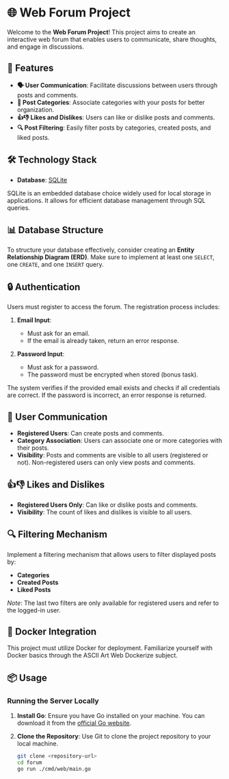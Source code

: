 # 🌐 Web Forum Project

Welcome to the **Web Forum Project**! This project aims to create an interactive web forum that enables users to communicate, share thoughts, and engage in discussions.

## 🚀 Features

- **🗣️ User Communication**: Facilitate discussions between users through posts and comments.
- **📂 Post Categories**: Associate categories with your posts for better organization.
- **👍👎 Likes and Dislikes**: Users can like or dislike posts and comments.
- **🔍 Post Filtering**: Easily filter posts by categories, created posts, and liked posts.

## 🛠️ Technology Stack

- **Database**: [SQLite](https://www.sqlite.org/docs.html)

SQLite is an embedded database choice widely used for local storage in applications. It allows for efficient database management through SQL queries.

## 📊 Database Structure

To structure your database effectively, consider creating an **Entity Relationship Diagram (ERD)**. Make sure to implement at least one `SELECT`, one `CREATE`, and one `INSERT` query.

## 🔒 Authentication

Users must register to access the forum. The registration process includes:

1. **Email Input**: 
   - Must ask for an email.
   - If the email is already taken, return an error response.
   
2. **Password Input**: 
   - Must ask for a password.
   - The password must be encrypted when stored (bonus task).

The system verifies if the provided email exists and checks if all credentials are correct. If the password is incorrect, an error response is returned.

## 💬 User Communication

- **Registered Users**: Can create posts and comments.
- **Category Association**: Users can associate one or more categories with their posts.
- **Visibility**: Posts and comments are visible to all users (registered or not). Non-registered users can only view posts and comments.

## 👍👎 Likes and Dislikes

- **Registered Users Only**: Can like or dislike posts and comments.
- **Visibility**: The count of likes and dislikes is visible to all users.

## 🔍 Filtering Mechanism

Implement a filtering mechanism that allows users to filter displayed posts by:

- **Categories**
- **Created Posts**
- **Liked Posts**

*Note*: The last two filters are only available for registered users and refer to the logged-in user.

## 🐳 Docker Integration

This project must utilize Docker for deployment. Familiarize yourself with Docker basics through the ASCII Art Web Dockerize subject.

## 📦 Usage

### Running the Server Locally

1. **Install Go**: Ensure you have Go installed on your machine. You can download it from the [official Go website](https://golang.org/dl/).

2. **Clone the Repository**: Use Git to clone the project repository to your local machine.
   ```bash
   git clone <repository-url>
   cd forum
   go run ./cmd/web/main.go
